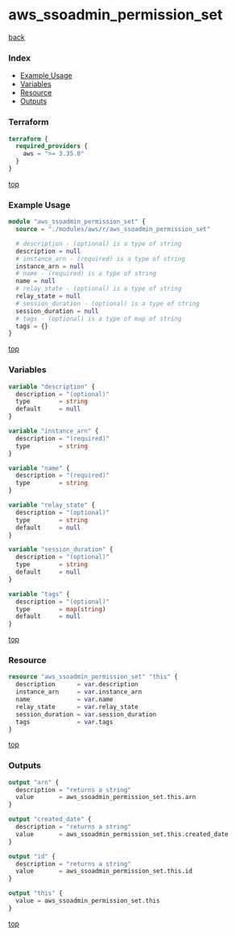 # aws_ssoadmin_permission_set

[back](../aws.md)

### Index

- [Example Usage](#example-usage)
- [Variables](#variables)
- [Resource](#resource)
- [Outputs](#outputs)

### Terraform

```terraform
terraform {
  required_providers {
    aws = ">= 3.35.0"
  }
}
```

[top](#index)

### Example Usage

```terraform
module "aws_ssoadmin_permission_set" {
  source = "./modules/aws/r/aws_ssoadmin_permission_set"

  # description - (optional) is a type of string
  description = null
  # instance_arn - (required) is a type of string
  instance_arn = null
  # name - (required) is a type of string
  name = null
  # relay_state - (optional) is a type of string
  relay_state = null
  # session_duration - (optional) is a type of string
  session_duration = null
  # tags - (optional) is a type of map of string
  tags = {}
}
```

[top](#index)

### Variables

```terraform
variable "description" {
  description = "(optional)"
  type        = string
  default     = null
}

variable "instance_arn" {
  description = "(required)"
  type        = string
}

variable "name" {
  description = "(required)"
  type        = string
}

variable "relay_state" {
  description = "(optional)"
  type        = string
  default     = null
}

variable "session_duration" {
  description = "(optional)"
  type        = string
  default     = null
}

variable "tags" {
  description = "(optional)"
  type        = map(string)
  default     = null
}
```

[top](#index)

### Resource

```terraform
resource "aws_ssoadmin_permission_set" "this" {
  description      = var.description
  instance_arn     = var.instance_arn
  name             = var.name
  relay_state      = var.relay_state
  session_duration = var.session_duration
  tags             = var.tags
}
```

[top](#index)

### Outputs

```terraform
output "arn" {
  description = "returns a string"
  value       = aws_ssoadmin_permission_set.this.arn
}

output "created_date" {
  description = "returns a string"
  value       = aws_ssoadmin_permission_set.this.created_date
}

output "id" {
  description = "returns a string"
  value       = aws_ssoadmin_permission_set.this.id
}

output "this" {
  value = aws_ssoadmin_permission_set.this
}
```

[top](#index)